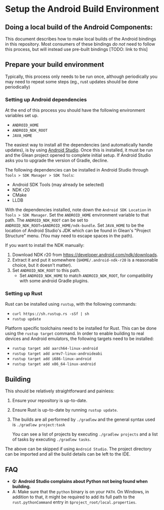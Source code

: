# Setup the Android Build Environment

## Doing a local build of the Android Components:

This document describes how to make local builds of the Android bindings in
this repository. Most consumers of these bindings *do not* need to follow
this process, but will instead use pre-built bindings [TODO: link to this]

## Prepare your build environment

Typically, this process only needs to be run once, although periodically you
may need to repeat some steps (eg., rust updates should be done periodically)

### Setting up Android dependencies

At the end of this process you should have the following environment variables set up.

- `ANDROID_HOME`
- `ANDROID_NDK_ROOT`
- `JAVA_HOME`

The easiest way to install all the dependencies (and automatically
handle updates), is by using [Android Studio](https://developer.android.com/studio/index.html).
Once this is installed, it must be run and the Glean project opened to complete initial setup.
If Android Studio asks you to upgrade the version of Gradle, decline.

The following dependencies can be installed in Android Studio through `Tools > SDK Manager > SDK Tools`:

- Android SDK Tools (may already be selected)
- NDK r20
- CMake
- LLDB

With the dependencies installed, note down the `Android SDK Location` in `Tools > SDK Manager`.
Set the `ANDROID_HOME` environment variable to that path.
The `ANDROID_NDK_ROOT` can be set to `ANDROID_NDK_ROOT=$ANDROID_HOME/ndk-bundle`.
Set `JAVA_HOME` to be the location of Android Studio's JDK which can be found in Glean's "Project Structure" menu. (You may need to escape spaces in the path).

If you want to install the NDK manually:

1. Download NDK r20 from <https://developer.android.com/ndk/downloads>.
2. Extract it and put it somewhere (`$HOME/.android-ndk-r20` is a reasonable choice, but it doesn't matter).
3. Set `ANDROID_NDK_ROOT` to this path.
    * Set `ANDROID_NDK_HOME` to match `ANDROID_NDK_ROOT`, for compatibility with some android Gradle plugins.

### Setting up Rust

Rust can be installed using `rustup`, with the following commands:

- `curl https://sh.rustup.rs -sSf | sh`
- `rustup update`

Platform specific toolchains need to be installed for Rust. This can be
done using the `rustup target` command. In order to enable building to real
devices and Android emulators, the following targets need to be installed:

- `rustup target add aarch64-linux-android`
- `rustup target add armv7-linux-androideabi`
- `rustup target add i686-linux-android`
- `rustup target add x86_64-linux-android`

## Building

This should be relatively straightforward and painless:

1. Ensure your repository is up-to-date.

2. Ensure Rust is up-to-date by running `rustup update`.

3. The builds are all performed by `./gradlew` and the general syntax used is
   `./gradlew project:task`

   You can see a list of projects by executing `./gradlew projects` and a list
   of tasks by executing `./gradlew tasks`.

The above can be skipped if using `Android Studio`. The project directory can be imported
and all the build details can be left to the IDE.

## FAQ

- **Q: Android Studio complains about Python not being found when building.**
- A: Make sure that the `python` binary is on your `PATH`. On Windows, in addition to that,
it might be required to add its full path to the `rust.pythonCommand` entry in  `$project_root/local.properties`.

